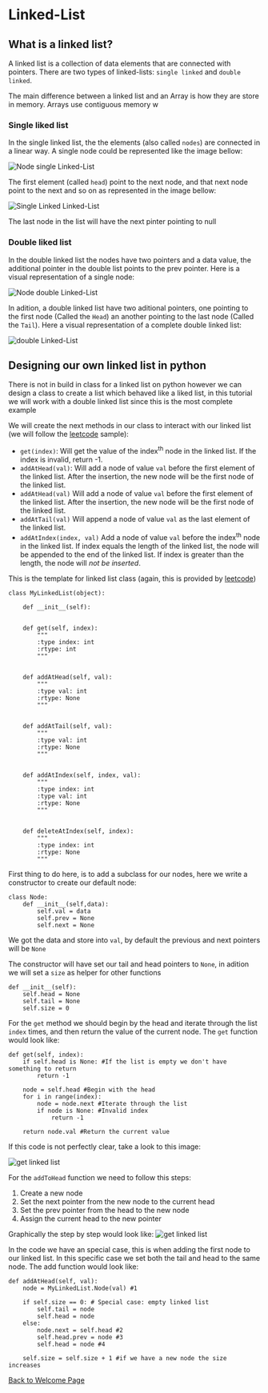 # Linked-List

## What is a linked list?
A linked list is a collection of data elements that are connected with pointers. There are two types of linked-lists: `single linked` and `double linked`. 

The main difference between a linked list and an Array is how they are store in memory. Arrays use contiguous memory w

### Single liked list
In the single linked list, the the elements (also called `nodes`) are connected in a linear way. A single node could be represented like the image bellow:

![Node single Linked-List](img/single-linked-list-node.jpg)

The first element (called `head`) point to the next node, and that next node point to the next and so on as represented in the image bellow:

![Single Linked Linked-List](img/single-linked-list.jpg)

The last node in the list will have the next pinter pointing to null

### Double liked list
In the double linked list the nodes have two pointers and a data value, the additional pointer in the double list points to the prev pointer. 
Here is a visual representation of a single node:

![Node double Linked-List](img/double-linked-list-node.jpg)

In adition, a double linked list have two aditional pointers, one pointing to the first node (Called the `Head`) an another pointing to the last node (Called the `Tail`). Here a visual representation of a complete double linked list:

![double Linked-List](img/double-linked-list.jpg)

## Designing our own linked list in python
There is not in build in class for a linked list on python however we can design a class to create a list which behaved like a liked list, in this tutorial we will work with a double linked list since this is the most complete example

We will create the next methods in our class to interact with our linked list (we will follow the [leetcode](https://leetcode.com/explore/learn/card/linked-list/209/singly-linked-list/1290/) sample):

* `get(index)`: Will get the value of the index<sup>th</sup> node in the linked list. If the index is invalid, return -1.
* `addAtHead(val)`: Will add a node of value `val` before the first element of the linked list. After the insertion, the new node will be the first node of the linked list.
* `addAtHead(val)` Will add a node of value `val` before the first element of the linked list. After the insertion, the new node will be the first node of the linked list.
* `addAtTail(val)` Will append a node of value `val` as the last element of the linked list.
* `addAtIndex(index, val)` Add a node of value `val` before the index<sup>th</sup> node in the linked list. If index equals the length of the linked list, the node will be appended to the end of the linked list. If index is greater than the length, the node will *not be inserted*.


This is the template for linked list class (again, this is provided by [leetcode](https://leetcode.com/explore/learn/card/linked-list/209/singly-linked-list/1290/))

```
class MyLinkedList(object):

    def __init__(self):
        

    def get(self, index):
        """
        :type index: int
        :rtype: int
        """
        

    def addAtHead(self, val):
        """
        :type val: int
        :rtype: None
        """
        

    def addAtTail(self, val):
        """
        :type val: int
        :rtype: None
        """
        

    def addAtIndex(self, index, val):
        """
        :type index: int
        :type val: int
        :rtype: None
        """
        

    def deleteAtIndex(self, index):
        """
        :type index: int
        :rtype: None
        """
```

First thing to do here, is to add a subclass for our nodes, here we write a constructor to create our default node:

```
class Node:
    def __init__(self,data):
        self.val = data
        self.prev = None
        self.next = None
```
We got the data and store into `val`, by default the previous and next pointers will be `None`

The constructor will have set our tail and head pointers to `None`, in adition we will set a `size` as helper for other functions

```
def __init__(self):
    self.head = None
    self.tail = None
    self.size = 0
```

For the `get` method we should begin by the head and iterate through the list `index` times, and then return the value of the current node. The `get` function would look like:

```
def get(self, index):
    if self.head is None: #If the list is empty we don't have something to return
        return -1
    
    node = self.head #Begin with the head
    for i in range(index):
        node = node.next #Iterate through the list
        if node is None: #Invalid index
            return -1

    return node.val #Return the current value
```
If this code is not perfectly clear, take a look to this image:

![get linked list](img/get-linked-list.gif)

For the `addToHead` function we need to follow this steps:
1. Create a new node
2. Set the next pointer from the new node to the current head
3. Set the prev pointer from the head to the new node
4. Assign the current head to the new pointer

Graphically the step by step would look like:
![get linked list](img/add-head-linked-list.gif)

In the code we have an special case, this is when adding the first node to our linked list. In this specific case we set both the tail and head to the same node. The add function would look like:
```
def addAtHead(self, val):        
    node = MyLinkedList.Node(val) #1
    
    if self.size == 0: # Special case: empty linked list
        self.tail = node
        self.head = node
    else: 
        node.next = self.head #2
        self.head.prev = node #3
        self.head = node #4
    
    self.size = self.size + 1 #if we have a new node the size increases
```

[Back to Welcome Page](README.md)
